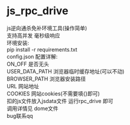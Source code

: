 # js_rpc_drive
js逆向通杀免补环境工具(操作简单)    
支持高并发 毫秒级响应   
环境安装:    
    pip install -r requirements.txt    
config.json 配置详解:   
  ON_OFF 是否无头   
  USER_DATA_PATH 浏览器临时缓存地址(可以不动)   
  BROWSER_PATH 浏览器安装路径    
  URL  网站地址   
  COOKIES  网站cookies(不需要填{}即可)         
扣的js文件放入jsdata文件 运行rpc_drive 即可     
调用详情见 dome文件    
bug联系qq
